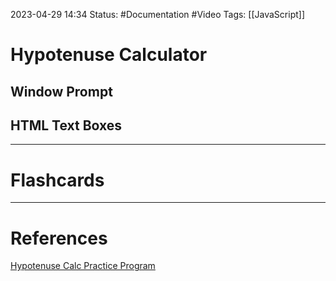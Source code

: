 2023-04-29 14:34
Status: #Documentation #Video 
Tags: [[JavaScript]]

# Hypotenuse Calculator

## Window Prompt


## HTML Text Boxes







___
# Flashcards



---
# References
[Hypotenuse Calc Practice Program](https://www.youtube.com/watch?v=8dWL3wF_OMw&list=PL3k5VlZzpQyEz03mNlmU50YcIJ6vEDz95&index=1&t=2212s)
